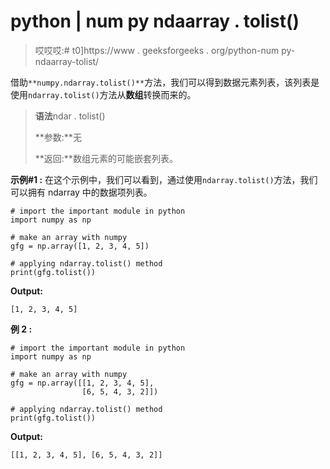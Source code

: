 # python | num py ndaarray . tolist()

> 哎哎哎:# t0]https://www . geeksforgeeks . org/python-num py-ndaarray-tolist/

借助`**numpy.ndarray.tolist()**`方法，我们可以得到数据元素列表，该列表是使用`ndarray.tolist()`方法从**数组**转换而来的。

> **语法**ndar . tolist()
> 
> **参数:**无
> 
> **返回:**数组元素的可能嵌套列表。

**示例#1 :**
在这个示例中，我们可以看到，通过使用`ndarray.tolist()`方法，我们可以拥有 ndarray 中的数据项列表。

```
# import the important module in python
import numpy as np

# make an array with numpy
gfg = np.array([1, 2, 3, 4, 5])

# applying ndarray.tolist() method
print(gfg.tolist())
```

**Output:**

```
[1, 2, 3, 4, 5]

```

**例 2 :**

```
# import the important module in python
import numpy as np

# make an array with numpy
gfg = np.array([[1, 2, 3, 4, 5],
                [6, 5, 4, 3, 2]])

# applying ndarray.tolist() method
print(gfg.tolist())
```

**Output:**

```
[[1, 2, 3, 4, 5], [6, 5, 4, 3, 2]]

```